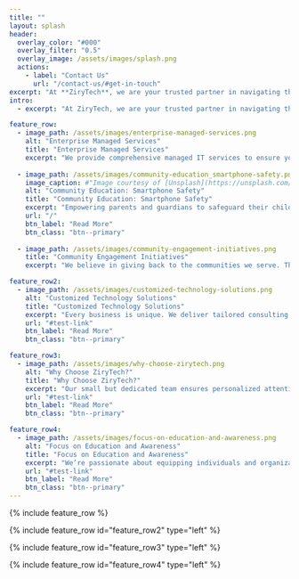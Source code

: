```yaml
---
title: ""
layout: splash
header:
  overlay_color: "#000"
  overlay_filter: "0.5"
  overlay_image: /assets/images/splash.png
  actions:
    - label: "Contact Us"
      url: "/contact-us/#get-in-touch"
excerpt: "At **ZiryTech**, we are your trusted partner in navigating the ever-evolving digital landscape. As a dedicated technology consulting company, we empower businesses, communities, and individuals through innovative solutions, education, and engagement. Though we are a small team, our ambitions are global, and our commitment to excellence drives everything we do."
intro: 
  - excerpt: "At ZiryTech, we are your trusted partner in navigating the ever-evolving digital landscape. As a dedicated technology consulting company, we empower businesses, communities, and individuals through innovative solutions, education, and engagement. Though we are a small team, our ambitions are global, and our commitment to excellence drives everything we do."

feature_row:
  - image_path: /assets/images/enterprise-managed-services.png
    alt: "Enterprise Managed Services"
    title: "Enterprise Managed Services"
    excerpt: "We provide comprehensive managed IT services to ensure your business operates smoothly and efficiently. From infrastructure management to cybersecurity, we help enterprises streamline their technology, reduce downtime, and enhance productivity."
  
  - image_path: /assets/images/community-education_smartphone-safety.png
    image_caption: #"Image courtesy of [Unsplash](https://unsplash.com/)"
    alt: "Community Education: Smartphone Safety"
    title: "Community Education: Smartphone Safety"
    excerpt: "Empowering parents and guardians to safeguard their children in the digital world. Our workshops and resources offer practical strategies to promote safe and responsible smartphone usage."
    url: "/"
    btn_label: "Read More"
    btn_class: "btn--primary"
  
  - image_path: /assets/images/community-engagement-initiatives.png
    title: "Community Engagement Initiatives"
    excerpt: "We believe in giving back to the communities we serve. Through partnerships, local programs, and outreach, we foster a culture of innovation and collaboration."

feature_row2:
  - image_path: /assets/images/customized-technology-solutions.png
    alt: "Customized Technology Solutions"
    title: "Customized Technology Solutions"
    excerpt: "Every business is unique. We deliver tailored consulting services to meet your specific needs, whether it is cloud integration, network optimization, or IT strategy development."
    url: "#test-link"
    btn_label: "Read More"
    btn_class: "btn--primary"

feature_row3:
  - image_path: /assets/images/why-choose-zirytech.png
    alt: "Why Choose ZiryTech?"
    title: "Why Choose ZiryTech?"
    excerpt: "Our small but dedicated team ensures personalized attention and solutions tailored to your needs."
    url: "#test-link"
    btn_label: "Read More"
    btn_class: "btn--primary"

feature_row4:
  - image_path: /assets/images/focus-on-education-and-awareness.png
    alt: "Focus on Education and Awareness"
    title: "Focus on Education and Awareness"
    excerpt: "We’re passionate about equipping individuals and organizations with the knowledge to thrive in a connected world."
    url: "#test-link"
    btn_label: "Read More"
    btn_class: "btn--primary"
---
```


{% include feature_row %}

{% include feature_row id="feature_row2" type="left" %}

{% include feature_row id="feature_row3" type="left" %}

{% include feature_row id="feature_row4" type="left" %}
